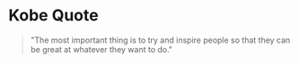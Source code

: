 # Kobe Quote

> "The most important thing is to try and inspire people so that they can be great at whatever they want to do."
